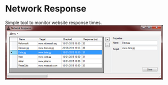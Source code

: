 Network Response
================

Simple tool to monitor website response times.
![Screenshot](netrep.png "Screenshot")
